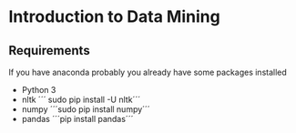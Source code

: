 # Introduction to Data Mining

## Requirements
If you have anaconda probably you already have some packages installed
- Python 3
- nltk ´´´ sudo pip install -U nltk´´´
- numpy ´´´sudo pip install numpy´´´
- pandas ´´´pip install pandas´´´
